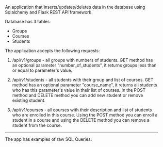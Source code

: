 An application that inserts/updates/deletes data in the database using Sqlalchemy and Flask REST API framework.

Database has 3 tables:
- Groups
- Courses
- Students

The application accepts the following requests:

1. /api/v1/groups - all groups with numbers of students. GET method has an optional parameter "number_of_students", it returns groups less than or equal to parameter's value.

2. /api/v1/students - all students with their group and list of courses. GET method has an optional parameter "course_name", it returns all students who has this parameter's value in their list of courses.
In the POST method and DELETE method you can add new student or remove existing student.

3. /api/v1/courses - all courses with their description and list of students who are enrolled in this course.
Using the POST method you can enroll a student in a course and using the DELETE method you can remove a student from the course.
----
The app has examples of raw SQL Queries.
